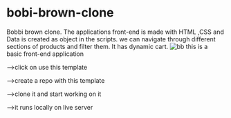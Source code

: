 # bobi-brown-clone
Bobbi brown clone. The applications front-end is made with HTML ,CSS and Data is created as object in the scripts. we can navigate through different sections of products and filter them. It has dynamic cart. 
![bb](https://user-images.githubusercontent.com/95960219/159854039-bacdccc4-3082-4d94-8821-686224fd56c9.png)
this is a basic front-end application


-->click on use this template 


-->create a repo with this template

-->clone it and start working on it

-->it runs locally on live server
